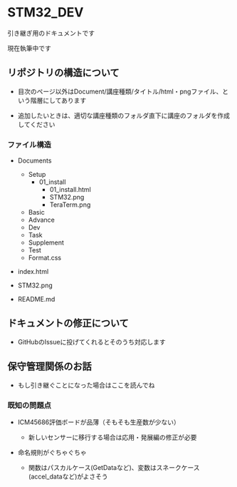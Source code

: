 # STM32_DEV

引き継ぎ用のドキュメントです

現在執筆中です

## リポジトリの構造について

- 目次のページ以外はDocument/講座種類/タイトル/html・pngファイル、という階層にしてあります

- 追加したいときは、適切な講座種類のフォルダ直下に講座のフォルダを作成してください

### ファイル構造

- Documents
  - Setup
    - 01_install
      - 01_install.html
      - STM32.png
      - TeraTerm.png
  - Basic
  - Advance
  - Dev
  - Task
  - Supplement
  - Test
  - Format.css

- index.html
- STM32.png
- README.md


## ドキュメントの修正について

- GitHubのIssueに投げてくれるとそのうち対応します

## 保守管理関係のお話

- もし引き継ぐことになった場合はここを読んでね

### 既知の問題点

- ICM45686評価ボードが品薄（そもそも生産数が少ない）
  - 新しいセンサーに移行する場合は応用・発展編の修正が必要

- 命名規則がぐちゃぐちゃ
  - 関数はパスカルケース(GetDataなど)、変数はスネークケース(accel_dataなど)がよさそう